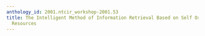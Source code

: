 ```yaml
---
anthology_id: 2001.ntcir_workshop-2001.53
title: The Intelligent Method of Information Retrieval Based on Self Organized Knowledge
  Resources
---
```

